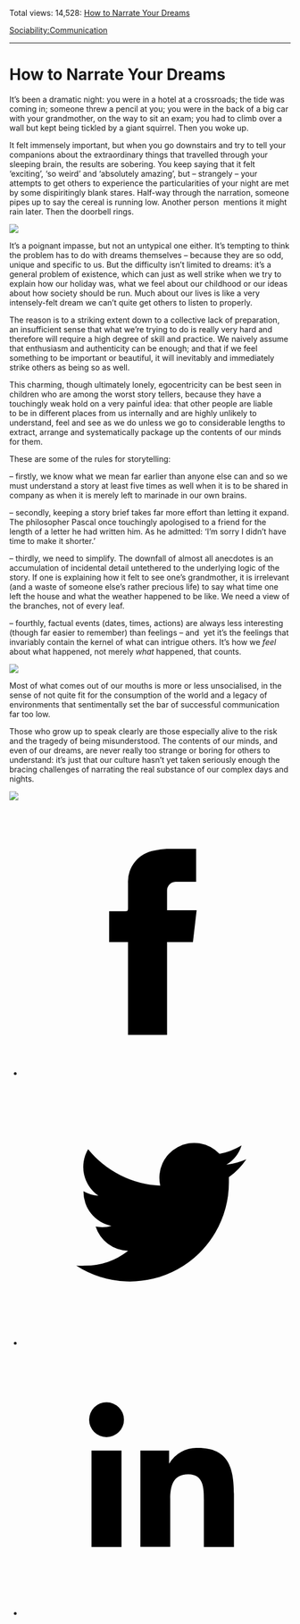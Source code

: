 Total views: 14,528: [How to Narrate Your Dreams](https://www.theschooloflife.com/thebookoflife/how-to-narrate-your-dreams/)

[Sociability:](https://www.theschooloflife.com/thebookoflife/category/sociability/)[Communication](https://www.theschooloflife.com/thebookoflife/category/sociability/communication/)

* * *

# How to Narrate Your Dreams
<style>
						.alignnone {
  display: block;
  margin-left: auto;
  margin-right: auto;
  align: center:
}

.addtoany_share_save_container {
display:none;
}

.wp-block-image {
		display: block;
  margin-left: auto;
  margin-right: auto;
  width: 50%;
}

.aligncenter {
display: block;
  margin-left: auto;
  margin-right: auto;
  align: center:
}

@media only screen and (max-width: 500px) {
  .wp-block-image {
		display: block;
  margin-left: auto;
  margin-right: auto;
  width: 100%;
} }

h1 {max-width: 600px !important;
}
.s18-single-post .content-area .site-main article .post-cat-header-display + .old-wrapper p {
    font-size: 1.200em
}
						</style>

It’s been a dramatic night: you were in a hotel at a crossroads; the tide was coming in; someone threw a pencil at you; you were in the back of a big car with your grandmother, on the way to sit an exam; you had to climb over a wall but kept being tickled by a giant squirrel. Then you woke up.

It felt immensely important, but when you go downstairs and try to tell your companions about the extraordinary things that travelled through your sleeping brain, the results are sobering. You keep saying that it felt ‘exciting’, ‘so weird’ and ‘absolutely amazing’, but – strangely – your attempts to get others to experience the particularities of your night are met by some dispiritingly blank stares. Half-way through the narration, someone pipes up to say the cereal is running low. Another person &nbsp;mentions it might rain later. Then the doorbell rings.

![](https://www.theschooloflife.com/thebookoflife/wp-content/uploads/2017/02/1137px-Van_Gogh_-_Starry_Night_-_Google_Art_Project.jpg)

It’s a poignant impasse, but not an untypical one either. It’s tempting to think the problem has to do with dreams themselves – because they are so odd, unique and specific to us. But the difficulty isn’t limited to dreams: it’s a general problem of existence, which can just as well strike when we try to explain how our holiday was, what we feel about our childhood or our ideas about how society should be run. Much about our lives is like a very intensely-felt dream we can’t quite get others to listen to properly.

The reason is to a striking extent down to a collective lack of preparation, an insufficient sense that what we’re trying to do is really very hard and therefore will require a high degree of skill and practice. We naively assume that enthusiasm and authenticity can be enough; and that if we feel something to be important or beautiful, it will inevitably and immediately strike others as being so as well.

This charming, though ultimately lonely, egocentricity can be best seen in children who are among the worst story tellers, because they have a touchingly weak hold on a very painful idea: that other people are liable to&nbsp;be in different places from&nbsp;us internally and are highly unlikely to understand, feel and see as we do unless we go to considerable lengths to extract, arrange and systematically package up the contents of our minds for them.

These are some of the rules for storytelling:

– firstly, we know what we mean far earlier than anyone else can and so we must understand a story at least five times as well when it is to be shared in company as when it is merely left to marinade in our own brains.

– secondly, keeping a story brief takes far more effort than letting it expand. The philosopher Pascal once touchingly apologised to a friend for the length of a letter he had written him. As he admitted: ‘I’m sorry I didn’t have time to make it shorter.’

– thirdly, we need to simplify. The downfall of almost all anecdotes is an accumulation of incidental detail untethered to the underlying logic of the story. If one is explaining how it felt to see one’s grandmother, it is irrelevant (and a waste of someone else’s rather precious life) to say what time one left the house and what the weather happened to be like. We need a view of the branches, not of every&nbsp;leaf.

– fourthly, factual events (dates, times, actions) are always less interesting (though far easier to remember) than feelings – and &nbsp;yet it’s the feelings that invariably contain the kernel of what can intrigue others. It’s how we _feel_ about what happened, not merely _what_ happened, that counts.

**![](https://uploads6.wikiart.org/images/caspar-david-friedrich/landscape-with-rainbow.jpg)**

Most of what comes out of our mouths is more or less unsocialised, in the sense of not quite fit for the consumption of the world and a legacy of environments that sentimentally set the bar of successful communication far too low.

Those who grow up to speak clearly are those especially alive to the risk and the tragedy of being misunderstood. The contents of our minds, and even of our dreams, are never really too strange or boring for others to understand: it’s just that our culture hasn’t yet taken seriously enough the bracing challenges of narrating the real substance of our complex days and nights.

[![](https://img.youtube.com/vi/eLP3a2CJ1MY/0.jpg)](https://www.youtube.com/embed/eLP3a2CJ1MY?ecver=2 '')
<style>
    .iframe-class { display: block !important; }
</style>

- [<svg xmlns="http://www.w3.org/2000/svg" viewbox="0 0 26 26"><title>Facebook</title>
                    <g>
                        <path d="M8.38,10H9.92c.2,0,.29,0,.29-.28,0-.82,0-1.64,0-2.46a3.05,3.05,0,0,1,2.57-3.15A7.22,7.22,0,0,1,14,3.95c.86,0,1.71,0,2.57,0h.25v3.2h-2A.85.85,0,0,0,14,8c0,.62,0,1.24,0,1.91h2.87L16.51,13H14v9H10.21V13H8.38Z"></path>
                    </g>
                </svg>](http://www.facebook.com/sharer/sharer.php?u=https://www.theschooloflife.com/thebookoflife/how-to-narrate-your-dreams/)
- [<svg xmlns="http://www.w3.org/2000/svg" viewbox="0 0 26 26"><title>Twitter</title>
                    <path d="M21.69,7.9a6.75,6.75,0,0,1-1.94.53,3.39,3.39,0,0,0,1.48-1.87,6.76,6.76,0,0,1-2.14.82,3.38,3.38,0,0,0-5.75,3.08,9.59,9.59,0,0,1-7-3.53,3.38,3.38,0,0,0,1,4.51A3.36,3.36,0,0,1,5.89,11v0A3.38,3.38,0,0,0,8.6,14.37a3.39,3.39,0,0,1-1.53.06,3.38,3.38,0,0,0,3.15,2.35A6.78,6.78,0,0,1,6,18.22a6.87,6.87,0,0,1-.81,0A9.6,9.6,0,0,0,20,10.08q0-.22,0-.44A6.86,6.86,0,0,0,21.69,7.9Z"></path>
                </svg>](http://twitter.com/share?url=https://www.theschooloflife.com/thebookoflife/how-to-narrate-your-dreams/&text=&via=theschooloflife)
- [<svg xmlns="http://www.w3.org/2000/svg" viewbox="0 0 26 26"><title>LinkedIn</title>
<path class="cls-2" d="M6.67,10H9.58v9.36H6.67ZM8.13,5.32A1.69,1.69,0,1,1,6.44,7,1.69,1.69,0,0,1,8.13,5.32"></path><path class="cls-2" d="M11.41,10H14.2v1.28h0A3.06,3.06,0,0,1,17,9.75c2.95,0,3.49,1.94,3.49,4.46v5.14H17.57V14.79c0-1.09,0-2.48-1.51-2.48s-1.75,1.18-1.75,2.4v4.63H11.41Z"></path></svg>](https://www.linkedin.com/shareArticle?mini=true&url=https://www.theschooloflife.com/thebookoflife/how-to-narrate-your-dreams/)
